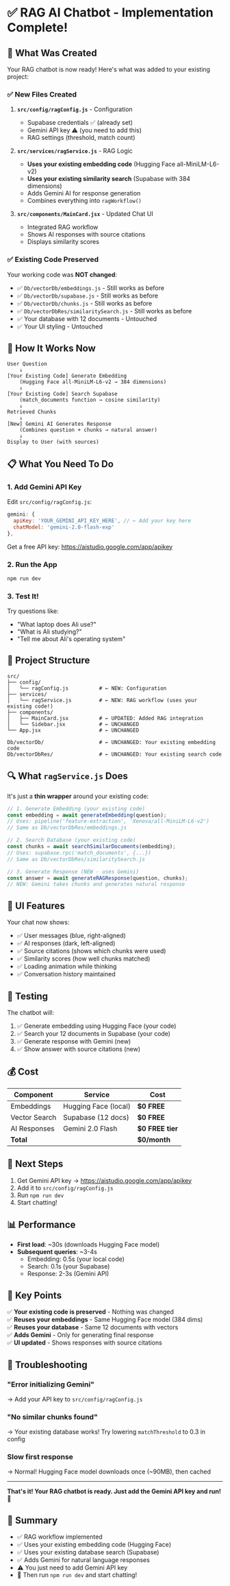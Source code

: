 # ✅ RAG AI Chatbot - Implementation Complete!

## 🎯 What Was Created

Your RAG chatbot is now ready! Here's what was added to your existing project:

### ✅ New Files Created

1. **`src/config/ragConfig.js`** - Configuration
   - Supabase credentials ✅ (already set)
   - Gemini API key ⚠️ (you need to add this)
   - RAG settings (threshold, match count)

2. **`src/services/ragService.js`** - RAG Logic
   - **Uses your existing embedding code** (Hugging Face all-MiniLM-L6-v2)
   - **Uses your existing similarity search** (Supabase with 384 dimensions)
   - Adds Gemini AI for response generation
   - Combines everything into `ragWorkflow()`

3. **`src/components/MainCard.jsx`** - Updated Chat UI
   - Integrated RAG workflow
   - Shows AI responses with source citations
   - Displays similarity scores

### ✅ Existing Code Preserved

Your working code was **NOT changed**:
- ✅ `Db/vectorDb/embeddings.js` - Still works as before
- ✅ `Db/vectorDb/supabase.js` - Still works as before  
- ✅ `Db/vectorDb/chunks.js` - Still works as before
- ✅ `Db/vectorDbRes/similaritySearch.js` - Still works as before
- ✅ Your database with 12 documents - Untouched
- ✅ Your UI styling - Untouched

## 🔧 How It Works Now

```
User Question
    ↓
[Your Existing Code] Generate Embedding
    (Hugging Face all-MiniLM-L6-v2 → 384 dimensions)
    ↓
[Your Existing Code] Search Supabase
    (match_documents function → cosine similarity)
    ↓
Retrieved Chunks
    ↓
[New] Gemini AI Generates Response
    (Combines question + chunks → natural answer)
    ↓
Display to User (with sources)
```

## 📋 What You Need To Do

### 1. Add Gemini API Key

Edit `src/config/ragConfig.js`:

```javascript
gemini: {
  apiKey: 'YOUR_GEMINI_API_KEY_HERE', // ← Add your key here
  chatModel: 'gemini-2.0-flash-exp'
},
```

Get a free API key: https://aistudio.google.com/app/apikey

### 2. Run the App

```bash
npm run dev
```

### 3. Test It!

Try questions like:
- "What laptop does Ali use?"
- "What is Ali studying?"
- "Tell me about Ali's operating system"

## 📁 Project Structure

```
src/
├── config/
│   └── ragConfig.js          # ← NEW: Configuration
├── services/
│   └── ragService.js         # ← NEW: RAG workflow (uses your existing code!)
├── components/
│   ├── MainCard.jsx          # ← UPDATED: Added RAG integration
│   └── Sidebar.jsx           # ← UNCHANGED
└── App.jsx                   # ← UNCHANGED

Db/vectorDb/                  # ← UNCHANGED: Your existing embedding code
Db/vectorDbRes/               # ← UNCHANGED: Your existing search code
```

## 🔍 What `ragService.js` Does

It's just a **thin wrapper** around your existing code:

```javascript
// 1. Generate Embedding (your existing code)
const embedding = await generateEmbedding(question);
// Uses: pipeline('feature-extraction', 'Xenova/all-MiniLM-L6-v2')
// Same as Db/vectorDbRes/embeddings.js

// 2. Search Database (your existing code)  
const chunks = await searchSimilarDocuments(embedding);
// Uses: supabase.rpc('match_documents', {...})
// Same as Db/vectorDbRes/similaritySearch.js

// 3. Generate Response (NEW - uses Gemini)
const answer = await generateRAGResponse(question, chunks);
// NEW: Gemini takes chunks and generates natural response
```

## 🎨 UI Features

Your chat now shows:
- ✅ User messages (blue, right-aligned)
- ✅ AI responses (dark, left-aligned)  
- ✅ Source citations (shows which chunks were used)
- ✅ Similarity scores (how well chunks matched)
- ✅ Loading animation while thinking
- ✅ Conversation history maintained

## 🧪 Testing

The chatbot will:
1. ✅ Generate embedding using Hugging Face (your code)
2. ✅ Search your 12 documents in Supabase (your code)
3. ✅ Generate response with Gemini (new)
4. ✅ Show answer with source citations (new)

## 💰 Cost

| Component | Service | Cost |
|-----------|---------|------|
| Embeddings | Hugging Face (local) | **$0 FREE** |
| Vector Search | Supabase (12 docs) | **$0 FREE** |
| AI Responses | Gemini 2.0 Flash | **$0 FREE tier** |
| **Total** | | **$0/month** |

## 🚀 Next Steps

1. Get Gemini API key → https://aistudio.google.com/app/apikey
2. Add it to `src/config/ragConfig.js`
3. Run `npm run dev`
4. Start chatting!

## 📊 Performance

- **First load**: ~30s (downloads Hugging Face model)
- **Subsequent queries**: ~3-4s
  - Embedding: 0.5s (your local code)
  - Search: 0.1s (your Supabase)
  - Response: 2-3s (Gemini API)

## 🎯 Key Points

✅ **Your existing code is preserved** - Nothing was changed  
✅ **Reuses your embeddings** - Same Hugging Face model (384 dims)  
✅ **Reuses your database** - Same 12 documents with vectors  
✅ **Adds Gemini** - Only for generating final response  
✅ **UI updated** - Shows responses with source citations  

## 🐛 Troubleshooting

### "Error initializing Gemini"
→ Add your API key to `src/config/ragConfig.js`

### "No similar chunks found"
→ Your existing database works! Try lowering `matchThreshold` to 0.3 in config

### Slow first response
→ Normal! Hugging Face model downloads once (~90MB), then cached

---

**That's it! Your RAG chatbot is ready. Just add the Gemini API key and run!** 🚀

## 📝 Summary

- ✅ RAG workflow implemented
- ✅ Uses your existing embedding code (Hugging Face)
- ✅ Uses your existing database search (Supabase)  
- ✅ Adds Gemini for natural language responses
- ⚠️ You just need to add Gemini API key
- 🚀 Then run `npm run dev` and start chatting!
